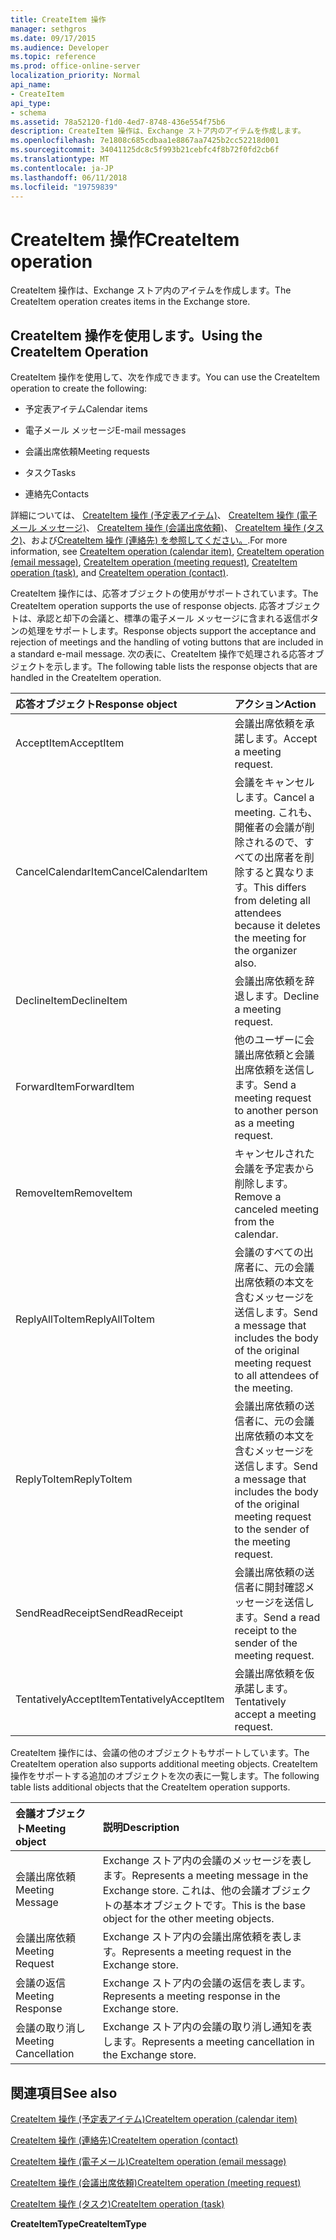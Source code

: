 ```yaml
---
title: CreateItem 操作
manager: sethgros
ms.date: 09/17/2015
ms.audience: Developer
ms.topic: reference
ms.prod: office-online-server
localization_priority: Normal
api_name:
- CreateItem
api_type:
- schema
ms.assetid: 78a52120-f1d0-4ed7-8748-436e554f75b6
description: CreateItem 操作は、Exchange ストア内のアイテムを作成します。
ms.openlocfilehash: 7e1808c685cdbaa1e8867aa7425b2cc52218d001
ms.sourcegitcommit: 34041125dc8c5f993b21cebfc4f8b72f0fd2cb6f
ms.translationtype: MT
ms.contentlocale: ja-JP
ms.lasthandoff: 06/11/2018
ms.locfileid: "19759839"
---
```

# <a name="createitem-operation"></a><span data-ttu-id="a43f5-103">CreateItem 操作</span><span class="sxs-lookup"><span data-stu-id="a43f5-103">CreateItem operation</span></span>

<span data-ttu-id="a43f5-104">CreateItem 操作は、Exchange ストア内のアイテムを作成します。</span><span class="sxs-lookup"><span data-stu-id="a43f5-104">The CreateItem operation creates items in the Exchange store.</span></span>
  
## <a name="using-the-createitem-operation"></a><span data-ttu-id="a43f5-105">CreateItem 操作を使用します。</span><span class="sxs-lookup"><span data-stu-id="a43f5-105">Using the CreateItem Operation</span></span>

<span data-ttu-id="a43f5-106">CreateItem 操作を使用して、次を作成できます。</span><span class="sxs-lookup"><span data-stu-id="a43f5-106">You can use the CreateItem operation to create the following:</span></span>
  
- <span data-ttu-id="a43f5-107">予定表アイテム</span><span class="sxs-lookup"><span data-stu-id="a43f5-107">Calendar items</span></span>
    
- <span data-ttu-id="a43f5-108">電子メール メッセージ</span><span class="sxs-lookup"><span data-stu-id="a43f5-108">E-mail messages</span></span>
    
- <span data-ttu-id="a43f5-109">会議出席依頼</span><span class="sxs-lookup"><span data-stu-id="a43f5-109">Meeting requests</span></span>
    
- <span data-ttu-id="a43f5-110">タスク</span><span class="sxs-lookup"><span data-stu-id="a43f5-110">Tasks</span></span>
    
- <span data-ttu-id="a43f5-111">連絡先</span><span class="sxs-lookup"><span data-stu-id="a43f5-111">Contacts</span></span>
    
<span data-ttu-id="a43f5-112">詳細については、 [CreateItem 操作 (予定表アイテム)](createitem-operation-calendar-item.md)、 [CreateItem 操作 (電子メール メッセージ)](createitem-operation-email-message.md)、 [CreateItem 操作 (会議出席依頼)](createitem-operation-meeting-request.md)、 [CreateItem 操作 (タスク)](createitem-operation-task.md)、および[CreateItem 操作 (連絡先) を参照してください。](createitem-operation-contact.md).</span><span class="sxs-lookup"><span data-stu-id="a43f5-112">For more information, see [CreateItem operation (calendar item)](createitem-operation-calendar-item.md), [CreateItem operation (email message)](createitem-operation-email-message.md), [CreateItem operation (meeting request)](createitem-operation-meeting-request.md), [CreateItem operation (task)](createitem-operation-task.md), and [CreateItem operation (contact)](createitem-operation-contact.md).</span></span>
  
<span data-ttu-id="a43f5-113">CreateItem 操作には、応答オブジェクトの使用がサポートされています。</span><span class="sxs-lookup"><span data-stu-id="a43f5-113">The CreateItem operation supports the use of response objects.</span></span> <span data-ttu-id="a43f5-114">応答オブジェクトは、承認と却下の会議と、標準の電子メール メッセージに含まれる返信ボタンの処理をサポートします。</span><span class="sxs-lookup"><span data-stu-id="a43f5-114">Response objects support the acceptance and rejection of meetings and the handling of voting buttons that are included in a standard e-mail message.</span></span> <span data-ttu-id="a43f5-115">次の表に、CreateItem 操作で処理される応答オブジェクトを示します。</span><span class="sxs-lookup"><span data-stu-id="a43f5-115">The following table lists the response objects that are handled in the CreateItem operation.</span></span>
  
|<span data-ttu-id="a43f5-116">**応答オブジェクト**</span><span class="sxs-lookup"><span data-stu-id="a43f5-116">**Response object**</span></span>|<span data-ttu-id="a43f5-117">**アクション**</span><span class="sxs-lookup"><span data-stu-id="a43f5-117">**Action**</span></span>|
|:-----|:-----|
|<span data-ttu-id="a43f5-118">AcceptItem</span><span class="sxs-lookup"><span data-stu-id="a43f5-118">AcceptItem</span></span>  <br/> |<span data-ttu-id="a43f5-119">会議出席依頼を承諾します。</span><span class="sxs-lookup"><span data-stu-id="a43f5-119">Accept a meeting request.</span></span>  <br/> |
|<span data-ttu-id="a43f5-120">CancelCalendarItem</span><span class="sxs-lookup"><span data-stu-id="a43f5-120">CancelCalendarItem</span></span>  <br/> |<span data-ttu-id="a43f5-121">会議をキャンセルします。</span><span class="sxs-lookup"><span data-stu-id="a43f5-121">Cancel a meeting.</span></span> <span data-ttu-id="a43f5-122">これも、開催者の会議が削除されるので、すべての出席者を削除すると異なります。</span><span class="sxs-lookup"><span data-stu-id="a43f5-122">This differs from deleting all attendees because it deletes the meeting for the organizer also.</span></span>  <br/> |
|<span data-ttu-id="a43f5-123">DeclineItem</span><span class="sxs-lookup"><span data-stu-id="a43f5-123">DeclineItem</span></span>  <br/> |<span data-ttu-id="a43f5-124">会議出席依頼を辞退します。</span><span class="sxs-lookup"><span data-stu-id="a43f5-124">Decline a meeting request.</span></span>  <br/> |
|<span data-ttu-id="a43f5-125">ForwardItem</span><span class="sxs-lookup"><span data-stu-id="a43f5-125">ForwardItem</span></span>  <br/> |<span data-ttu-id="a43f5-126">他のユーザーに会議出席依頼と会議出席依頼を送信します。</span><span class="sxs-lookup"><span data-stu-id="a43f5-126">Send a meeting request to another person as a meeting request.</span></span>  <br/> |
|<span data-ttu-id="a43f5-127">RemoveItem</span><span class="sxs-lookup"><span data-stu-id="a43f5-127">RemoveItem</span></span>  <br/> |<span data-ttu-id="a43f5-128">キャンセルされた会議を予定表から削除します。</span><span class="sxs-lookup"><span data-stu-id="a43f5-128">Remove a canceled meeting from the calendar.</span></span>  <br/> |
|<span data-ttu-id="a43f5-129">ReplyAllToItem</span><span class="sxs-lookup"><span data-stu-id="a43f5-129">ReplyAllToItem</span></span>  <br/> |<span data-ttu-id="a43f5-130">会議のすべての出席者に、元の会議出席依頼の本文を含むメッセージを送信します。</span><span class="sxs-lookup"><span data-stu-id="a43f5-130">Send a message that includes the body of the original meeting request to all attendees of the meeting.</span></span>  <br/> |
|<span data-ttu-id="a43f5-131">ReplyToItem</span><span class="sxs-lookup"><span data-stu-id="a43f5-131">ReplyToItem</span></span>  <br/> |<span data-ttu-id="a43f5-132">会議出席依頼の送信者に、元の会議出席依頼の本文を含むメッセージを送信します。</span><span class="sxs-lookup"><span data-stu-id="a43f5-132">Send a message that includes the body of the original meeting request to the sender of the meeting request.</span></span>  <br/> |
|<span data-ttu-id="a43f5-133">SendReadReceipt</span><span class="sxs-lookup"><span data-stu-id="a43f5-133">SendReadReceipt</span></span>  <br/> |<span data-ttu-id="a43f5-134">会議出席依頼の送信者に開封確認メッセージを送信します。</span><span class="sxs-lookup"><span data-stu-id="a43f5-134">Send a read receipt to the sender of the meeting request.</span></span>  <br/> |
|<span data-ttu-id="a43f5-135">TentativelyAcceptItem</span><span class="sxs-lookup"><span data-stu-id="a43f5-135">TentativelyAcceptItem</span></span>  <br/> |<span data-ttu-id="a43f5-136">会議出席依頼を仮承諾します。</span><span class="sxs-lookup"><span data-stu-id="a43f5-136">Tentatively accept a meeting request.</span></span>  <br/> |
   
<span data-ttu-id="a43f5-137">CreateItem 操作には、会議の他のオブジェクトもサポートしています。</span><span class="sxs-lookup"><span data-stu-id="a43f5-137">The CreateItem operation also supports additional meeting objects.</span></span> <span data-ttu-id="a43f5-138">CreateItem 操作をサポートする追加のオブジェクトを次の表に一覧します。</span><span class="sxs-lookup"><span data-stu-id="a43f5-138">The following table lists additional objects that the CreateItem operation supports.</span></span>
  
|<span data-ttu-id="a43f5-139">**会議オブジェクト**</span><span class="sxs-lookup"><span data-stu-id="a43f5-139">**Meeting object**</span></span>|<span data-ttu-id="a43f5-140">**説明**</span><span class="sxs-lookup"><span data-stu-id="a43f5-140">**Description**</span></span>|
|:-----|:-----|
|<span data-ttu-id="a43f5-141">会議出席依頼</span><span class="sxs-lookup"><span data-stu-id="a43f5-141">Meeting Message</span></span>  <br/> |<span data-ttu-id="a43f5-142">Exchange ストア内の会議のメッセージを表します。</span><span class="sxs-lookup"><span data-stu-id="a43f5-142">Represents a meeting message in the Exchange store.</span></span> <span data-ttu-id="a43f5-143">これは、他の会議オブジェクトの基本オブジェクトです。</span><span class="sxs-lookup"><span data-stu-id="a43f5-143">This is the base object for the other meeting objects.</span></span>  <br/> |
|<span data-ttu-id="a43f5-144">会議出席依頼</span><span class="sxs-lookup"><span data-stu-id="a43f5-144">Meeting Request</span></span>  <br/> |<span data-ttu-id="a43f5-145">Exchange ストア内の会議出席依頼を表します。</span><span class="sxs-lookup"><span data-stu-id="a43f5-145">Represents a meeting request in the Exchange store.</span></span>  <br/> |
|<span data-ttu-id="a43f5-146">会議の返信</span><span class="sxs-lookup"><span data-stu-id="a43f5-146">Meeting Response</span></span>  <br/> |<span data-ttu-id="a43f5-147">Exchange ストア内の会議の返信を表します。</span><span class="sxs-lookup"><span data-stu-id="a43f5-147">Represents a meeting response in the Exchange store.</span></span>  <br/> |
|<span data-ttu-id="a43f5-148">会議の取り消し</span><span class="sxs-lookup"><span data-stu-id="a43f5-148">Meeting Cancellation</span></span>  <br/> |<span data-ttu-id="a43f5-149">Exchange ストア内の会議の取り消し通知を表します。</span><span class="sxs-lookup"><span data-stu-id="a43f5-149">Represents a meeting cancellation in the Exchange store.</span></span>  <br/> |
   
## <a name="see-also"></a><span data-ttu-id="a43f5-150">関連項目</span><span class="sxs-lookup"><span data-stu-id="a43f5-150">See also</span></span>



[<span data-ttu-id="a43f5-151">CreateItem 操作 (予定表アイテム)</span><span class="sxs-lookup"><span data-stu-id="a43f5-151">CreateItem operation (calendar item)</span></span>](createitem-operation-calendar-item.md)
  
[<span data-ttu-id="a43f5-152">CreateItem 操作 (連絡先)</span><span class="sxs-lookup"><span data-stu-id="a43f5-152">CreateItem operation (contact)</span></span>](createitem-operation-contact.md)
  
[<span data-ttu-id="a43f5-153">CreateItem 操作 (電子メール)</span><span class="sxs-lookup"><span data-stu-id="a43f5-153">CreateItem operation (email message)</span></span>](createitem-operation-email-message.md)
  
[<span data-ttu-id="a43f5-154">CreateItem 操作 (会議出席依頼)</span><span class="sxs-lookup"><span data-stu-id="a43f5-154">CreateItem operation (meeting request)</span></span>](createitem-operation-meeting-request.md)
  
[<span data-ttu-id="a43f5-155">CreateItem 操作 (タスク)</span><span class="sxs-lookup"><span data-stu-id="a43f5-155">CreateItem operation (task)</span></span>](createitem-operation-task.md)
  
 <span data-ttu-id="a43f5-156">**CreateItemType**</span><span class="sxs-lookup"><span data-stu-id="a43f5-156">**CreateItemType**</span></span>

